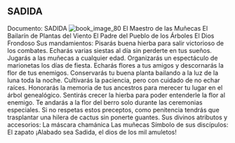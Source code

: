 ## SADIDA
Documento: SADIDA
![book_image_80](https://media.discordapp.net/attachments/1105643336989159555/1105648269788454984/80.jpg)
El Maestro de las Muñecas
El Bailarín de Plantas del Viento
El Padre del Pueblo de los Árboles
El Dios Frondoso
Sus mandamientos:
Pisarás buena hierba para salir victorioso de los combates.
Echarás varias siestas al día sin perderte en tus sueños.
Jugarás a las muñecas a cualquier edad.
Organizarás un espectáculo de marionetas los días de fiesta.
Echarás flores a tus amigos y descornarás la flor de tus enemigos.
Conservarás tu buena planta bailando a la luz de la luna toda la noche.
Cultivarás la paciencia, pero con cuidado de no echar raíces.
Honorarás la memoria de tus ancestros para merecer tu lugar en el árbol genealógico.
Sentirás crecer la hierba para poder entenderle la flor al enemigo.
Te andarás a la flor del berro solo durante las ceremonias especiales.
Si no respetas estos preceptos, como penitencia tendrás que trasplantar una hilera de cactus sin ponerte guantes.
Sus divinos atributos y accesorios:
La máscara chamánica
Las muñecas
Símbolo de sus discípulos:
El zapato
¡Alabado sea Sadida, el dios de los mil amuletos!
